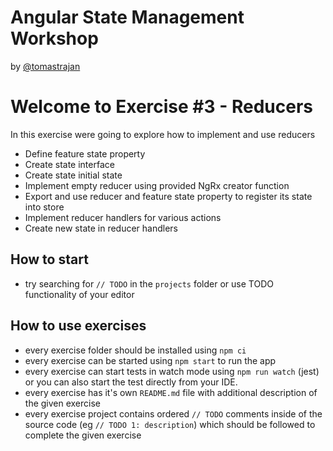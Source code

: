 # Angular State Management Workshop

by [@tomastrajan](https://twitter.com/tomastrajan)

# Welcome to Exercise #3 - Reducers

In this exercise were going to explore how to implement and use reducers

- Define feature state property
- Create state interface
- Create state initial state
- Implement empty reducer using provided NgRx creator function
- Export and use reducer and feature state property to register its state into store
- Implement reducer handlers for various actions
- Create new state in reducer handlers


## How to start

- try searching for `// TODO` in the `projects` folder or use TODO functionality of your editor 

## How to use exercises

- every exercise folder should be installed using `npm ci`
- every exercise can be started using `npm start` to run the app
- every exercise can start tests in watch mode using `npm run watch` (jest) or you can also start the test directly from your IDE.
- every exercise has it's own `README.md` file with additional description of the given exercise
- every exercise project contains ordered `// TODO` comments inside of the source code (eg `// TODO 1: description`) which should be followed to complete the given exercise
